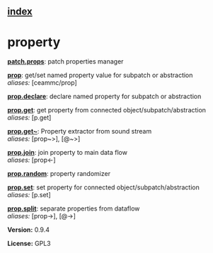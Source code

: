 [index](index.html) 
---

# property




[**patch.props**](patch.props.html): patch properties manager 

[**prop**](prop.html): get/set named property value for subpatch or abstraction <br>
_aliases:_ \[ceammc/prop\]


[**prop.declare**](prop.declare.html): declare named property for subpatch or abstraction 

[**prop.get**](prop.get.html): get property from connected object/subpatch/abstraction <br>
_aliases:_ \[p.get\]


[**prop.get\~**](prop.get~.html): Property extractor from sound stream <br>
_aliases:_ \[prop\~&gt;\], \[@\~&gt;\]


[**prop.join**](prop.join.html): join property to main data flow <br>
_aliases:_ \[prop&lt;-\]


[**prop.random**](prop.random.html): property randomizer 

[**prop.set**](prop.set.html): set property for connected object/subpatch/abstraction <br>
_aliases:_ \[p.set\]


[**prop.split**](prop.split.html): separate properties from dataflow <br>
_aliases:_ \[prop-&gt;\], \[@-&gt;\]



**Version:** 0.9.4

**License:** GPL3
